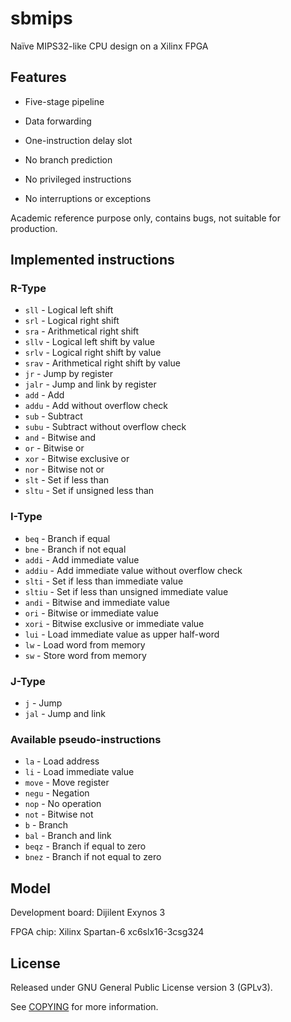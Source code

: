 # sbmips

Naïve MIPS32-like CPU design on a Xilinx FPGA

## Features

- Five-stage pipeline
- Data forwarding
- One-instruction delay slot

- No branch prediction
- No privileged instructions
- No interruptions or exceptions

Academic reference purpose only, contains bugs, not suitable for production.

## Implemented instructions

### R-Type

- `sll` - Logical left shift
- `srl` - Logical right shift
- `sra` - Arithmetical right shift
- `sllv` - Logical left shift by value
- `srlv` - Logical right shift by value
- `srav` - Arithmetical right shift by value
- `jr` - Jump by register
- `jalr` - Jump and link by register
- `add` - Add
- `addu` - Add without overflow check
- `sub` - Subtract
- `subu` - Subtract without overflow check
- `and` - Bitwise and
- `or` - Bitwise or
- `xor` - Bitwise exclusive or
- `nor` - Bitwise not or
- `slt` - Set if less than
- `sltu` - Set if unsigned less than

### I-Type

- `beq` - Branch if equal
- `bne` - Branch if not equal
- `addi` - Add immediate value
- `addiu` - Add immediate value without overflow check
- `slti` - Set if less than immediate value
- `sltiu` - Set if less than unsigned immediate value
- `andi` - Bitwise and immediate value
- `ori` - Bitwise or immediate value
- `xori` - Bitwise exclusive or immediate value
- `lui` - Load immediate value as upper half-word
- `lw` - Load word from memory
- `sw` - Store word from memory

### J-Type

- `j` - Jump
- `jal` - Jump and link

### Available pseudo-instructions

- `la` - Load address
- `li` - Load immediate value
- `move` - Move register
- `negu` - Negation
- `nop` - No operation
- `not` - Bitwise not
- `b` - Branch
- `bal` - Branch and link
- `beqz` - Branch if equal to zero
- `bnez` - Branch if not equal to zero

## Model

Development board: Dijilent Exynos 3

FPGA chip: Xilinx Spartan-6 xc6slx16-3csg324

## License

Released under GNU General Public License version 3 (GPLv3).

See [COPYING](COPYING) for more information.
